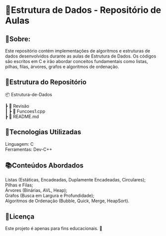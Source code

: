 <h1>📌Estrutura de Dados - Repositório de Aulas</h1>

<h2>📖Sobre:</h2>
Este repositório contém implementações de algoritmos e estruturas de dados desenvolvidos durante as aulas de Estrutura de Dados. Os códigos são escritos em C e irão abordar conceitos fundamentais como listas, pilhas, filas, árvores, grafos e algoritmos de ordenação.
</br>
<h2>📂Estrutura do Repositório</h2>
📦 Estrutura-de-Dados

 ┣ 📂 Revisão </br>
 ┃ ┣ 📜 Funcoes1.cpp </br>
 ┣ 📜 README.md

 
<h2>🚀Tecnologias Utilizadas</h2>
Linguagem: C </br>
Ferramentas: Dev-C++


<h2>📚Conteúdos Abordados</h2>
 Listas (Estáticas, Encadeadas, Duplamente Encadeadas, Circulares);</br>
 Pilhas e Filas;</br>
 Árvores (Binárias, AVL, Heap);</br>
 Grafos (Busca em Largura e Profundidade);</br>
 Algoritmos de Ordenação (Bubble, Quick, Merge, HeapSort).</br>


<h2>📄Licença</h2>
Este projeto é apenas para fins educacionais. 🚀
